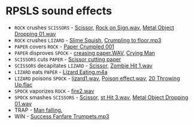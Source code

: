 # RPSLS sound effects

- `ROCK` crushes `SCISSORS` - [Scissor], [Rock on Sign.wav], [Metal Object Dropping 01.wav]
- `ROCK` crushes `LIZARD` - [Slime Squish], [Crumpling to floor.mp3]
- `PAPER` covers `ROCK` - [Paper Crumpled 001]
- `PAPER` disproves `SPOCK` - [creasing paper.WAV], [Crying Man]
- `SCISSORS` cuts `PAPER` - [Scissor cutting paper]
- `SCISSORS` decapitates `LIZARD` - [Scissor], [Zombie Hit 1.wav]
- `LIZARD` eats `PAPER` - [Lizard Eating.m4a]
- `LIZARD` poisons `SPOCK` - [lizard1.wav], [Poison effect.wav], [20 Throwing Up.flac]
- `SPOCK` vaporizes `ROCK` - [fire2.wav]
- `SPOCK` smashes `SCISSORS` - [Scissor], [st Hit 3.wav], [Metal Object Dropping 01.wav]
- TRAP - [Man falling.]
- WIN - [Success Fanfare Trumpets.mp3]

[Rock on Sign.wav]: https://freesound.org/people/shutup_outcast/sounds/367835/
[Scissor]: https://freesound.org/people/avreference/sounds/608078/
[Lizard Eating.m4a]: https://freesound.org/people/kbriber/sounds/505174/
[lizard1.wav]: https://freesound.org/people/-sihiL/sounds/213844/
[Crumpling to floor.mp3]: https://freesound.org/people/DJ%20Burnham/sounds/76777/
[Slime Squish]: https://freesound.org/people/qubodup/sounds/442772/
[Scissor cutting paper]: https://freesound.org/people/tessaah/sounds/234679/
[Paper Crumpled 001]: https://freesound.org/people/razrox/sounds/197179/
[Crying Man]: https://freesound.org/people/scottemoil/sounds/263776/
[Poison effect.wav]: https://freesound.org/people/Mendenhall02/sounds/565145/
[20 Throwing Up.flac]: https://freesound.org/people/D.jones/sounds/528790/
[fire2.wav]: https://freesound.org/people/tc630/sounds/47835/
[st Hit 3.wav]: https://freesound.org/people/Porklash/sounds/485580/
[Zombie Hit 1.wav]: https://freesound.org/people/tonsil5/sounds/555420/
[Metal Object Dropping 01.wav]: https://freesound.org/people/Tim_Verberne/sounds/537752/
[creasing paper.WAV]: https://freesound.org/people/krb21/sounds/118606/
[Door Creak]: https://freesound.org/people/stib/sounds/346267/
[Man falling.]: https://freesound.org/people/mikimo/sounds/249841/
[Success Fanfare Trumpets.mp3]: https://freesound.org/people/FunWithSound/sounds/456966/
